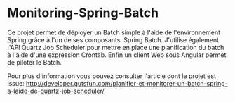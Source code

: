 # Monitoring-Spring-Batch

Ce projet permet de déployer un Batch simple à l'aide de l'environnement Spring grâce à l'un de ses composants: Spring Batch. J'utilise également l'API Quartz Job Scheduler pour mettre en place une planification du batch à l'aide d'une expression Crontab. Enfin un client Web sous Angular permet de piloter le Batch.

Pour plus d'information vous pouvez consulter l'article dont le projet est issue: http://developer.gutsfun.com/planifier-et-monitorer-un-batch-spring-a-laide-de-quartz-job-scheduler/
